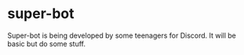 # super-bot
Super-bot is being developed by some teenagers for Discord.
It will be basic but do some stuff.

